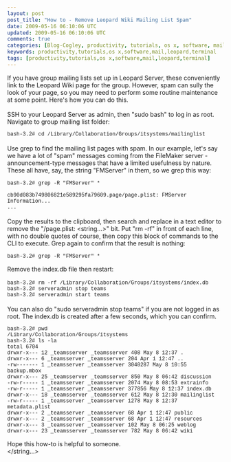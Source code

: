```yaml
---           
layout: post
post_title: "How to - Remove Leopard Wiki Mailing List Spam"
date: 2009-05-16 06:10:06 UTC
updated: 2009-05-16 06:10:06 UTC
comments: true
categories: [Blog-Cogley, productivity, tutorials, os x, software, mail, leopard, terminal]
keywords: productivity,tutorials,os x,software,mail,leopard,terminal
tags: [productivity,tutorials,os x,software,mail,leopard,terminal]
---
```

 
If you have group mailing lists set up in Leopard Server, these conveniently link to the Leopard Wiki page for the group. However, spam can sully the look of your page, so you may need to perform some routine maintenance at some point. Here's how you can do this. <br /><br />SSH to your Leopard Server as admin, then "sudo bash" to log in as root. Navigate to group mailing list folder:<br /><span style="font:12px Courier, mono; "><br />bash-3.2# cd /Library/Collaboration/Groups/itsystems/mailinglist<br /></span><br />Use grep to find the mailing list pages with spam. In our example, let's say we have a lot of "spam" messages coming from the FileMaker server - announcement-type messages that have a limited usefulness by nature. These all have, say, the string "FMServer" in them, so we grep this way:<span style="font:12px Courier, mono; "><br /><br />bash-3.2# grep -R "FMServer" *<br /><br />cb90d083b749806821e589295fa79609.page/page.plist:    <string>FMServer Information...</string><br />...<br /></span><br />Copy the results to the clipboard, then search and replace in a text editor to remove the "/page.plist: <string...>" bit. Put "rm -rf" in front of each line, with no double quotes of course, then copy this block of commands to the CLI to execute. Grep again to confirm that the result is nothing:<span style="font:12px Courier, mono; "><br /><br />bash-3.2# grep -R "FMServer" *<br /><br /></span>Remove the index.db file then restart:<br /><br /><span style="font:12px Courier, mono; ">bash-3.2# rm -rf /Library/Collaboration/Groups/itsystems/index.db<br />bash-3.2# serveradmin stop teams<br />bash-3.2# serveradmin start teams<br /></span><br />You can also do "sudo serveradmin stop teams" if you are not logged in as root. The index.db is created after a few seconds, which you can confirm.<br /><span style="font:12px Courier, mono; "><br />bash-3.2# pwd<br />/Library/Collaboration/Groups/itsystems<br />bash-3.2# ls -la<br />total 6704<br />drwxr-x---  12 _teamsserver  _teamsserver      408 May  8 12:37 .<br />drwxr-x---   6 _teamsserver  _teamsserver      204 Apr  1 12:47 ..<br />-rw-------   1 _teamsserver  _teamsserver  3040287 May  8 10:55 backup.mbox<br />drwxr-x---  25 _teamsserver  _teamsserver      850 May  8 06:42 discussion<br />-rw-r-----   1 _teamsserver  _teamsserver     2074 May  8 08:53 extrainfo<br />-rw-r-----   1 _teamsserver  _teamsserver   377856 May  8 12:37 index.db<br />drwxr-x---  18 _teamsserver  _teamsserver      612 May  8 12:30 mailinglist<br />-rw-r-----   1 _teamsserver  _teamsserver     1278 May  8 12:37 metadata.plist<br />drwxr-x---   2 _teamsserver  _teamsserver       68 Apr  1 12:47 public<br />drwxr-x---   2 _teamsserver  _teamsserver       68 Apr  1 12:47 resources<br />drwxr-x---   3 _teamsserver  _teamsserver      102 May  8 06:25 weblog<br />drwxr-x---  23 _teamsserver  _teamsserver      782 May  8 06:42 wiki<br /><br /></span>Hope this how-to is helpful to someone. <br /></string...>